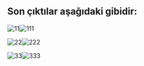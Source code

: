 ## **Son çıktılar aşağıdaki gibidir:**

![11](https://user-images.githubusercontent.com/59111328/136019581-b264f59b-92d5-43ed-97df-9ee119742c4d.PNG)![111](https://user-images.githubusercontent.com/59111328/136019578-28070f4e-4f8b-4935-aea3-ee5f74e682d1.PNG)
<br>

![22](https://user-images.githubusercontent.com/59111328/136019660-58281008-e918-467f-9144-680fea44356e.PNG)![222](https://user-images.githubusercontent.com/59111328/136019658-dac0bc9e-8d65-4e4f-827b-0286e9fffbb9.PNG)
<br>

![33](https://user-images.githubusercontent.com/59111328/136019720-b08cec7a-26bc-408d-92d8-ede81398b475.PNG)![333](https://user-images.githubusercontent.com/59111328/136019726-25fcc660-0c37-4918-88b8-bbc01e318f91.PNG)

